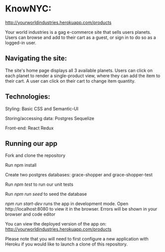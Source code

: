 # KnowNYC:

http://yourworldindustries.herokuapp.com/products

Your world industries is a gag e-commerce site that sells users planets. Users can browse and add to their cart as a guest, or sign in to do so as a logged-in user. 

## Navigating the site:

The site's home page displays all 3 available planets. Users can click on each planet to render a single-product view, where they can add the item to their cart. A user can click on their cart to change item quantity. 

## Technologies:

Styling:
Basic CSS and Semantic-UI

Storing/accessing data:
Postgres
Sequelize

Front-end:
React
Redux

## Running our app

Fork and clone the repository

Run npm install

Create two postgres databases: grace-shopper and grace-shopper-test

Run _npm test_ to run our unit tests

Run _npm run seed_ to seed the database

_npm run start-dev_ runs the app in development mode. Open http://localhost:8080 to view it in the browser. Errors will be shown in your browser and code editor

You can view the deployed version of the app on: http://yourworldindustries.herokuapp.com/products

Please note that you will need to first configure a new application with Heroku if you would like to launch a clone of this repository.
